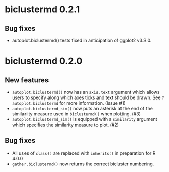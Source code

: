 # biclustermd 0.2.1
## Bug fixes
+ autoplot.biclustermd() tests fixed in anticipation of ggplot2 v3.3.0.

# biclustermd 0.2.0
## New features
+ `autoplot.biclustermd()` now has an `axis.text` argument which allows users to 
    specify along which axes ticks and text should be drawn. See `?autoplot.biclustermd`
    for more information. (Issue #1)
+ `autoplot.biclustermd_sim()` now puts an asterisk at the end of the similariity 
    measure used in `biclustermd()` when plotting. (#3)
+ `autoplot.biclustermd_sim()` is equipped with a `similarity` argument which
    specifies the similarity measure to plot. (#2)

## Bug fixes
+ All uses of `class()` are replaced with `inherits()` in preparation for R 4.0.0
+ `gather.biclustermd()` now returns the correct bicluster numbering.
